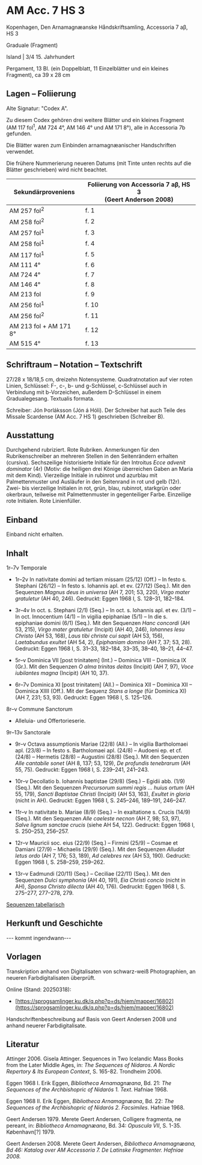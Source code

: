 # AM Acc. 7 HS 3

Kopenhagen, Den Arnamagnæanske Håndskriftsamling, Accessoria 7 aβ, HS 3
    
Graduale (Fragment)
    
Island | 3/4 15. Jahrhundert
    
Pergament, 13 Bl. (ein Doppelblatt, 11 Einzelblätter und ein kleines Fragment),  ca 39 x 28 cm
    
## Lagen – Foliierung

Alte Signatur: "Codex A". 

Zu diesem Codex gehören drei weitere Blätter und ein kleines Fragment (AM 117 fol<sup>1</sup>, AM 724 4°, AM 146 4° und AM 171 8°), alle in Accessoria 7b gefunden.

Die Blätter waren zum Einbinden arnamagnæanischer Handschriften verwendet.

Die frühere Nummerierung neueren Datums (mit Tinte unten rechts auf die Blätter geschrieben) wird nicht beachtet.

| Sekundärproveniens | Foliierung von Accessoria 7 aβ, HS 3 <br> (Geert Anderson 2008) |
| -- | -- |
| AM 257 fol<sup>2</sup> | f. 1 |
| AM 258 fol<sup>2</sup> | f. 2 |
| AM 257 fol<sup>1</sup> | f. 3 |
| AM 258 fol<sup>1</sup> | f. 4 |
| AM 117 fol<sup>1</sup> | f. 5 |
| AM 111 4° | f. 6 |
| AM 724 4° | f. 7 |
| AM 146 4° | f. 8 |
| AM 213 fol | f. 9 |
| AM 256 fol<sup>1</sup>  | f. 10 |
| AM 256 fol<sup>2</sup>  | f. 11 |
| AM 213 fol + AM 171 8° | f. 12 |
| AM 515 4° | f. 13 |
    
## Schriftraum – Notation – Textschrift

27/28 x 18/18,5 cm, dreizehn Notensysteme. Quadratnotation auf vier roten Linien, Schlüssel: F-, c-, b- und g-Schlüssel, c-Schlüssel auch in Verbindung mit b-Vorzeichen, außerdem D-Schlüssel in einem Gradualegesang. Textualis formata.

Schreiber: Jón Þorláksson (Jón á Hóli).  Der Schreiber hat auch Teile des Missale Scardense (AM Acc. 7 HS 1) geschrieben  (Schreiber B).
    
## Ausstattung

Durchgehend rubriziert. Rote Rubriken. Anmerkungen für den Rubrikenschreiber an mehreren Stellen in den Seitenrändern erhalten (cursiva).  Sechszeilige historisierte Initiale für den Introitus <i>Ecce advenit dominator</i> (4r) (Motiv: die heiligen drei Könige überreichen Gaben an Maria mit dem Kind). Vierzeilige Initiale in rubinrot und azurblau mit Palmettenmuster und Ausläufer in den Seitenrand in rot und gelb (12r). Zwei- bis vierzeilige Initialen in rot, grün, blau, rubinrot, starkgrün oder okerbraun, teilweise mit Palmettenmuster in gegenteiliger Farbe. Einzeilige rote Initialen. Rote Linienfüller. 

## Einband

Einband nicht erhalten.

## Inhalt

1r–7v Temporale

- 1r–2v In nativitate domini ad tertiam missam (25/12) (Off.) – In festo s. Stephani (26/12) – In festo s. Iohannis apl. et ev. (27/12) (Seq.). Mit den Sequenzen <i>Magnus deus in universa</i> (AH 7, 201; 53, 220), <i>Virgo mater gratuletur</i> (AH 40, 246). Gedruckt: Eggen 1968 I, S. 128–31, 182–184.

- 3r–4v In oct. s. Stephani (2/1) (Seq.) – In oct. s. Iohannis apl. et ev. (3/1) – In oct. Innocentium (4/1) – In vigilia epiphaniae (5/1) – In die s. epiphaniae domini (6/1) (Seq.). Mit den Sequenzen <i>Hanc concordi</i> (AH 53, 215), <i>Virgo mater gratuletur</i> (Incipit) (AH 40, 246), <i>Iohannes Iesu Christo</i> (AH 53, 168), <i>Laus tibi christe cui sapit</i> (AH 53, 156), <i>Laetabundus exultet</i> (AH 54, 2), <i>Epiphaniam domino</i> (AH 7, 37; 53, 28). Gedruckt: Eggen 1968 I, S. 31–33, 182–184, 33–35, 38–40, 18–21, 44–47.

- 5r–v Dominica VII [post trinitatem] (Int.) – Dominica VIII – Dominica IX (Gr.). Mit den Sequenzen <i>O alma trinitas deitas</i> (Incipit) (AH 7, 97), <i>Voce iubilantes magna</i> (Incipit) (AH 10, 37).

- 6r–7v Dominica XI [post trinitatem] (All.) – Dominica XII – Dominica XII – Dominica XIIII (Off.). Mit der Sequenz <i>Stans a longe</i> (für Dominica XI) (AH 7, 231; 53, 93). Gedruckt: Eggen 1968 I, S. 125–126.

8r–v Commune Sanctorum

- Alleluia- und Offertorieserie.

9r–13v Sanctorale

- 9r–v Octava assumptionis Mariae (22/8) (All.) – In vigilia Bartholomaei apl. (23/8) – In festo s. Bartholomaei apl. (24/8) – Audoeni ep. et cf. (24/8) – Hermetis (28/8) – Augustini (28/8) (Seq.). Mit den Sequenzen <i>Alle cantabile sonet</i> (AH 8, 137; 53, 129), <i>De profundis tenebrarum</i> (AH 55, 75). Gedruckt: Eggen 1968 I, S. 239–241, 241–243.

- 10r–v Decollatio b. Iohannis baptistae (29/8) (Seq.) – Egidii abb. (1/9) (Seq.). Mit den Sequenzen <i>Precursorum summi regis ... huius ortum</i> (AH 55, 179), <i>Sancti Baptistae Christi</i> (Incipit) (AH 53, 163), <i>Exultet in gloria</i> (nicht in AH). Gedruckt: Eggen 1968 I, S. 245–246, 189–191, 246–247.

- 11r–v In nativitate b. Mariae (8/9) (Seq.) – In exaltatione s. Crucis (14/9) (Seq.). Mit den Sequenzen <i>Alle caeleste necnon</i> (AH 7, 98; 53, 97), <i>Salve lignum sanctae crucis</i> (siehe AH 54, 122). Gedruckt: Eggen 1968 I, S. 250–253, 256–257.

- 12r–v Mauricii soc. eius (22/9) (Seq.) – Firmini (25/9) – Cosmae et Damiani (27/9) – Michaelis (29/9) (Seq.). Mit den Sequenzen <i>Alludat letus ordo</i> (AH 7, 176; 53, 189), <i>Ad celebres rex</i> (AH 53, 190). Gedruckt: Eggen 1968 I, S. 258–259, 259–262.

- 13r–v Eadmundi (20/11) (Seq.) – Ceciliae (22/11) (Seq.). Mit den Sequenzen <i>Dulci symphonia</i> (AH 40, 191), <i>Eia Christi concio</i> (nicht in AH), <i>Sponsa Christo dilecta</i> (AH 40, 176). Gedruckt: Eggen 1968 I, S. 275–277, 277–278, 279.



[Sequenzen tabellarisch](https://github.com/giselatt/corpus_monodicum/blob/main/edisjon/HS3_digitalisat.md)

## Herkunft und Geschichte

--- kommt ingendwann---

## Vorlagen

Transkription anhand von Digitalisaten von schwarz-weiß Photographien, an neueren Farbdigitalisaten überprüft.

Online (Stand: 20250318):

- [https://sprogsamlinger.ku.dk/q.php?p=ds/hjem/mapper/16802](https://sprogsamlinger.ku.dk/q.php?p=ds/hjem/mapper/16802)

Handschriftenbeschreibung auf Basis von Geert Andersen 2008 und anhand neuerer Farbdigitalisate.

## Literatur

Attinger 2006. Gisela Attinger. Sequences in Two Icelandic Mass Books from the Later Middle Ages, in: <i>The Sequences of Nidaros. A Nordic Repertory & Its European Context</i>, S. 165-82. Trondheim 2006.

Eggen 1968 I. Erik Eggen, <i>Bibliotheca Arnamagnæana</i>, Bd. 21: <i>The Sequences of the Archbishopric of Nidarós 1. Text</i>.  Hafniae 1968.

Eggen 1968 II. Erik Eggen, <i>Bibliotheca Arnamagnæana</i>, Bd. 22: <i>The Sequences of the Archbishopric of Nidarós 2. Facsimiles</i>.  Hafniae 1968.

Geert Andersen 1979. Merete Geert Andersen, Colligere fragmenta, ne pereant, in: <i>Bibliotheca Arnamagnæana</i>, Bd. 34: <i>Opuscula VII</i>,  S. 1-35. København[?] 1979.

Geert Andersen 2008. Merete Geert Andersen, <i>Bibliotheca Arnamagnæana<i>, Bd 46: <i>Katalog over AM Accessoria 7. De Latinske Fragmenter<i>. Hafniae 2008.
